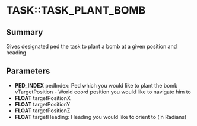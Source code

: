 # TASK::TASK_PLANT_BOMB

## Summary
Gives designated ped the task to plant a bomb at a given position and heading

## Parameters
* **PED_INDEX** pedIndex: Ped which you would like to plant the bomb vTargetPosition - World coord position you would like to navigate him to
* **FLOAT** targetPositionX
* **FLOAT** targetPositionY
* **FLOAT** targetPositionZ
* **FLOAT** targetHeading: Heading you would like to orient to (in Radians)